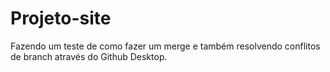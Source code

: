 # Projeto-site
Fazendo um teste de como fazer um merge e também resolvendo conflitos de branch através do Github Desktop.